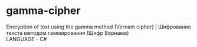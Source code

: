# gamma-cipher
Encryption of text using the gamma method (Vernam cipher) | Шифрование текста методом гаммирования (Шифр Вернама) <BR>
LANGUAGE - C#
